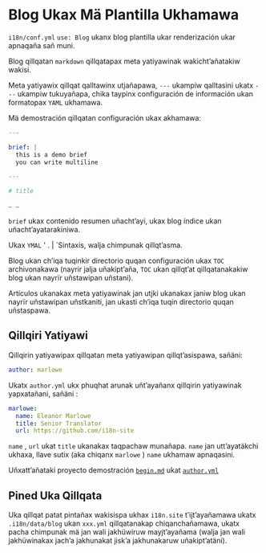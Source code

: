 # Blog Ukax Mä Plantilla Ukhamawa

`i18n/conf.yml` `use: Blog` ukanx blog plantilla ukar renderización ukar apnaqaña sañ muni.

Blog qillqatan `markdown` qillqatapax meta yatiyawinak wakicht’añatakiw wakisi.

Meta yatiyawix qillqat qalltawinx utjañapawa, `---` ukampiw qalltasini ukatx `---` ukampiw tukuyañapa, chika taypinx configuración de información ukan formatopax `YAML` ukhamawa.

Mä demostración qillqatan configuración ukax akhamawa:

```yml
---

brief: |
  this is a demo brief
  you can write multiline

---

# title

… …
```

`brief` ukax contenido resumen uñacht’ayi, ukax blog índice ukan uñacht’ayatarakiniwa.

Ukax `YMAL` ' . | `Sintaxis, walja chimpunak qillqt’asma.

Blog ukan ch’iqa tuqinkir directorio quqan configuración ukax `TOC` archivonakawa (nayrir jalja uñakipt’aña, `TOC` ukan qillqt’at qillqatanakakiw blog ukan nayrïr uñstawipan uñstani).

Artículos ukanakax meta yatiyawinak jan utjki ukanakax janiw blog ukan nayrïr uñstawipan uñstkaniti, jan ukasti ch’iqa tuqin directorio quqan uñstaspawa.

## Qillqiri Yatiyawi

Qillqirin yatiyawipax qillqatan meta yatiyawipan qillqt’asispawa, sañäni:

```yml
author: marlowe
```

Ukatx `author.yml` ukx phuqhat arunak uñt’ayañanx qillqirin yatiyawinak yapxatañani, sañäni :

```yml
marlowe:
  name: Eleanor Marlowe
  title: Senior Translator
  url: https://github.com/i18n-site
```

`name` , `url` ukat `title` ukanakax taqpachaw munañapa. `name` jan utt’ayatäkchi ukhaxa, llave sutix (aka chiqanx `marlowe` ) `name` ukhamaw apnaqasini.

Uñxatt’añataki proyecto demostración [`begin.md`](https://github.com/i18n-site/demo.i18n.site/blob/main/en/blog/news/begin.md?plain=1) ukat [`author.yml`](https://github.com/i18n-site/demo.i18n.site/blob/main/en/author.yml)

## Pined Uka Qillqata

Uka qillqat patat pintañax wakisispa ukhax `i18n.site` t’ijt’ayañamawa ukatx `.i18n/data/blog` ukan `xxx.yml` qillqatanakap chiqanchañamawa, ukatx pacha chimpunak mä jan wali jakhüwiruw mayjt’ayañama (walja jan wali jakhüwinakax jach’a jakhunakat jisk’a jakhunakaruw uñakipt’atäni).